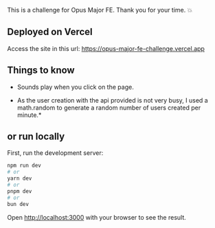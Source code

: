 This is a challenge for Opus Major FE.
Thank you for your time.
💥

## Deployed on Vercel

Access the site in this url: https://opus-major-fe-challenge.vercel.app

## Things to know

- Sounds play when you click on the page.

- As the user creation with the api provided is not very busy, I used a math.random to generate a random number of users created per minute.* 

## or run locally

First, run the development server:

```bash
npm run dev
# or
yarn dev
# or
pnpm dev
# or
bun dev
```

Open [http://localhost:3000](http://localhost:3000) with your browser to see the result.






